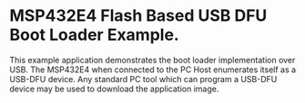# MSP432E4 Flash Based USB DFU Boot Loader Example.

This example application demonstrates the boot loader implementation over
USB. The MSP432E4 when connected to the PC Host enumerates itself as a USB-DFU
device. Any standard PC tool which can program a USB-DFU device may be used to
download the application image.
